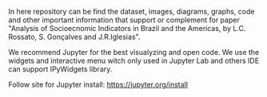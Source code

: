 In here repository can be find the dataset, images, diagrams, graphs, code and other important information that support or complement for paper "Analysis of Socioecnomic Indicators in Brazil and the Americas, by L.C. Rossato, S. Gonçalves and J.R.Iglesias".  

We recommend Jupyter for the best visualyzing and open code. We use the widgets and interactive menu witch only used in Jupyter Lab and others IDE can support IPyWidgets library.  

Follow site for Jupyter install: https://jupyter.org/install 
